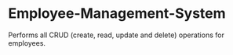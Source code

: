 # Employee-Management-System
Performs all CRUD (create, read, update and delete) operations for employees.
